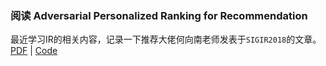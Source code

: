 ### 阅读 Adversarial Personalized Ranking for Recommendation

最近学习IR的相关内容，记录一下推荐大佬何向南老师发表于`SIGIR2018`的文章。[PDF](https://arxiv.org/abs/1808.03908) | [Code](https://github.com/hexiangnan/adversarial_personalized_ranking)
